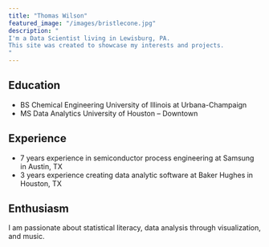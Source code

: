 ```yaml
---
title: "Thomas Wilson"
featured_image: "/images/bristlecone.jpg"
description: "
I'm a Data Scientist living in Lewisburg, PA.
This site was created to showcase my interests and projects. 
"
---
```



## Education

* BS Chemical Engineering University of Illinois at Urbana-Champaign
* MS Data Analytics University of Houston – Downtown

## Experience

* 7 years experience in semiconductor process engineering at Samsung in Austin, TX
* 3 years experience creating data analytic software at Baker Hughes in Houston, TX

## Enthusiasm

I am passionate about statistical literacy, data analysis through visualization, and music.
